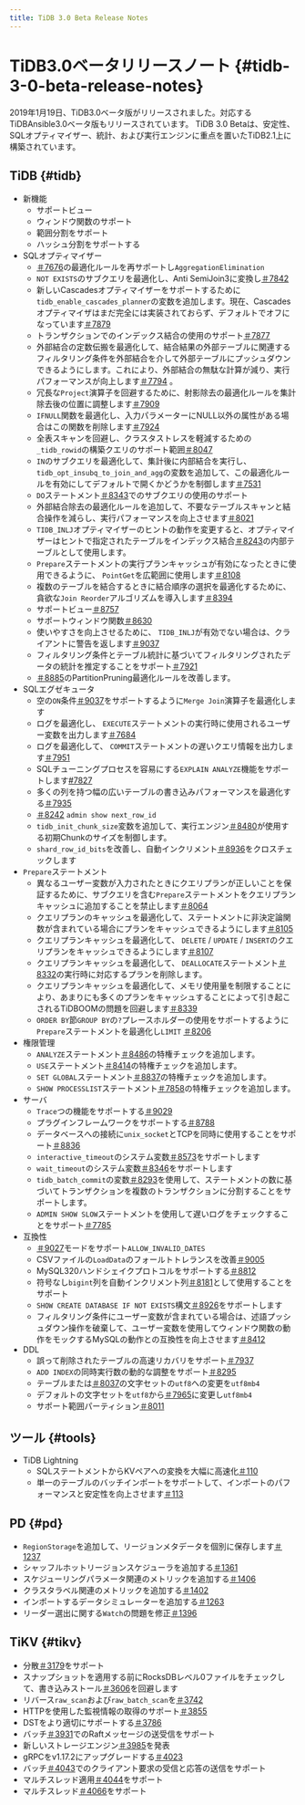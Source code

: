 ```yaml
---
title: TiDB 3.0 Beta Release Notes
---
```


# TiDB3.0ベータリリースノート {#tidb-3-0-beta-release-notes}

2019年1月19日、TiDB3.0ベータ版がリリースされました。対応するTiDBAnsible3.0ベータ版もリリースされています。 TiDB 3.0 Betaは、安定性、SQLオプティマイザー、統計、および実行エンジンに重点を置いたTiDB2.1上に構築されています。

## TiDB {#tidb}

-   新機能
    -   サポートビュー
    -   ウィンドウ関数のサポート
    -   範囲分割をサポート
    -   ハッシュ分割をサポートする
-   SQLオプティマイザー
    -   [＃7676](https://github.com/pingcap/tidb/pull/7676)の最適化ルールを再サポートし`AggregationElimination`
    -   `NOT EXISTS`のサブクエリを最適化し、Anti SemiJoin3に変換し[＃7842](https://github.com/pingcap/tidb/pull/7842)
    -   新しいCascadesオプティマイザーをサポートするために`tidb_enable_cascades_planner`の変数を追加します。現在、Cascadesオプティマイザはまだ完全には実装されておらず、デフォルトでオフになっています[＃7879](https://github.com/pingcap/tidb/pull/7879)
    -   トランザクションでのインデックス結合の使用のサポート[＃7877](https://github.com/pingcap/tidb/pull/7877)
    -   外部結合の定数伝搬を最適化して、結合結果の外部テーブルに関連するフィルタリング条件を外部結合を介して外部テーブルにプッシュダウンできるようにします。これにより、外部結合の無駄な計算が減り、実行パフォーマンスが向上します[＃7794](https://github.com/pingcap/tidb/pull/7794) 。
    -   冗長な`Project`演算子を回避するために、射影除去の最適化ルールを集計除去後の位置に調整します[＃7909](https://github.com/pingcap/tidb/pull/7909)
    -   `IFNULL`関数を最適化し、入力パラメーターにNULL以外の属性がある場合はこの関数を削除します[＃7924](https://github.com/pingcap/tidb/pull/7924)
    -   全表スキャンを回避し、クラスタストレスを軽減するための`_tidb_rowid`の構築クエリのサポート範囲[＃8047](https://github.com/pingcap/tidb/pull/8047)
    -   `IN`のサブクエリを最適化して、集計後に内部結合を実行し、 `tidb_opt_insubq_to_join_and_agg`の変数を追加して、この最適化ルールを有効にしてデフォルトで開くかどうかを制御します[＃7531](https://github.com/pingcap/tidb/pull/7531)
    -   `DO`ステートメント[＃8343](https://github.com/pingcap/tidb/pull/8343)でのサブクエリの使用のサポート
    -   外部結合除去の最適化ルールを追加して、不要なテーブルスキャンと結合操作を減らし、実行パフォーマンスを向上させます[＃8021](https://github.com/pingcap/tidb/pull/8021)
    -   `TIDB_INLJ`オプティマイザーのヒントの動作を変更すると、オプティマイザーはヒントで指定されたテーブルをインデックス結合[＃8243](https://github.com/pingcap/tidb/pull/8243)の内部テーブルとして使用します。
    -   `Prepare`ステートメントの実行プランキャッシュが有効になったときに使用できるように、 `PointGet`を広範囲に使用します[＃8108](https://github.com/pingcap/tidb/pull/8108)
    -   複数のテーブルを結合するときに結合順序の選択を最適化するために、貪欲な`Join Reorder`アルゴリズムを導入します[＃8394](https://github.com/pingcap/tidb/pull/8394)
    -   サポートビュー[＃8757](https://github.com/pingcap/tidb/pull/8757)
    -   サポートウィンドウ関数[＃8630](https://github.com/pingcap/tidb/pull/8630)
    -   使いやすさを向上させるために、 `TIDB_INLJ`が有効でない場合は、クライアントに警告を返します[＃9037](https://github.com/pingcap/tidb/pull/9037)
    -   フィルタリング条件とテーブル統計に基づいてフィルタリングされたデータの統計を推定することをサポート[＃7921](https://github.com/pingcap/tidb/pull/7921)
    -   [＃8885](https://github.com/pingcap/tidb/pull/8885)のPartitionPruning最適化ルールを改善します。
-   SQLエグゼキュータ
    -   空の`ON`条件[＃9037](https://github.com/pingcap/tidb/pull/9037)をサポートするように`Merge Join`演算子を最適化します
    -   ログを最適化し、 `EXECUTE`ステートメントの実行時に使用されるユーザー変数を出力します[＃7684](https://github.com/pingcap/tidb/pull/7684)
    -   ログを最適化して、 `COMMIT`ステートメントの遅いクエリ情報を出力します[＃7951](https://github.com/pingcap/tidb/pull/7951)
    -   SQLチューニングプロセスを容易にする`EXPLAIN ANALYZE`機能をサポートします[#7827](https://github.com/pingcap/tidb/pull/7827)
    -   多くの列を持つ幅の広いテーブルの書き込みパフォーマンスを最適化する[＃7935](https://github.com/pingcap/tidb/pull/7935)
    -   [＃8242](https://github.com/pingcap/tidb/pull/8242) `admin show next_row_id`
    -   `tidb_init_chunk_size`変数を追加して、実行エンジン[＃8480](https://github.com/pingcap/tidb/pull/8480)が使用する初期Chunkのサイズを制御します。
    -   `shard_row_id_bits`を改善し、自動インクリメント[＃8936](https://github.com/pingcap/tidb/pull/8936)をクロスチェックします
-   `Prepare`ステートメント
    -   異なるユーザー変数が入力されたときにクエリプランが正しいことを保証するために、サブクエリを含む`Prepare`ステートメントをクエリプランキャッシュに追加することを禁止します[＃8064](https://github.com/pingcap/tidb/pull/8064)
    -   クエリプランのキャッシュを最適化して、ステートメントに非決定論関数が含まれている場合にプランをキャッシュできるようにします[＃8105](https://github.com/pingcap/tidb/pull/8105)
    -   クエリプランキャッシュを最適化して、 `DELETE` / `UPDATE` / `INSERT`のクエリプランをキャッシュできるようにします[＃8107](https://github.com/pingcap/tidb/pull/8107)
    -   クエリプランキャッシュを最適化して、 `DEALLOCATE`ステートメント[＃8332](https://github.com/pingcap/tidb/pull/8332)の実行時に対応するプランを削除します。
    -   クエリプランキャッシュを最適化して、メモリ使用量を制限することにより、あまりにも多くのプランをキャッシュすることによって引き起こされるTiDBOOMの問題を回避します[＃8339](https://github.com/pingcap/tidb/pull/8339)
    -   `ORDER BY`節`GROUP BY`の`?`プレースホルダーの使用をサポートするように`Prepare`ステートメントを最適化し`LIMIT` [＃8206](https://github.com/pingcap/tidb/pull/8206)
-   権限管理
    -   `ANALYZE`ステートメント[＃8486](https://github.com/pingcap/tidb/pull/8486)の特権チェックを追加します。
    -   `USE`ステートメント[＃8414](https://github.com/pingcap/tidb/pull/8418)の特権チェックを追加します。
    -   `SET GLOBAL`ステートメント[＃8837](https://github.com/pingcap/tidb/pull/8837)の特権チェックを追加します。
    -   `SHOW PROCESSLIST`ステートメント[＃7858](https://github.com/pingcap/tidb/pull/7858)の特権チェックを追加します。
-   サーバ
    -   `Trace`つの機能をサポートする[＃9029](https://github.com/pingcap/tidb/pull/9029)
    -   プラグインフレームワークをサポートする[＃8788](https://github.com/pingcap/tidb/pull/8788)
    -   データベースへの接続に`unix_socket`とTCPを同時に使用することをサポート[＃8836](https://github.com/pingcap/tidb/pull/8836)
    -   `interactive_timeout`のシステム変数[＃8573](https://github.com/pingcap/tidb/pull/8573)をサポートします
    -   `wait_timeout`のシステム変数[＃8346](https://github.com/pingcap/tidb/pull/8346)をサポートします
    -   `tidb_batch_commit`の変数[＃8293](https://github.com/pingcap/tidb/pull/8293)を使用して、ステートメントの数に基づいてトランザクションを複数のトランザクションに分割することをサポートします。
    -   `ADMIN SHOW SLOW`ステートメントを使用して遅いログをチェックすることをサポート[＃7785](https://github.com/pingcap/tidb/pull/7785)
-   互換性
    -   [＃9027](https://github.com/pingcap/tidb/pull/9027)モードをサポート`ALLOW_INVALID_DATES`
    -   CSVファイルの`LoadData`のフォールトトレランスを改善[＃9005](https://github.com/pingcap/tidb/pull/9005)
    -   MySQL320ハンドシェイクプロトコルをサポートする[＃8812](https://github.com/pingcap/tidb/pull/8812)
    -   符号なし`bigint`列を自動インクリメント列[＃8181](https://github.com/pingcap/tidb/pull/8181)として使用することをサポート
    -   `SHOW CREATE DATABASE IF NOT EXISTS`構文[＃8926](https://github.com/pingcap/tidb/pull/8926)をサポートします
    -   フィルタリング条件にユーザー変数が含まれている場合は、述語プッシュダウン操作を破棄して、ユーザー変数を使用してウィンドウ関数の動作をモックするMySQLの動作との互換性を向上させます[＃8412](https://github.com/pingcap/tidb/pull/8412)
-   DDL
    -   誤って削除されたテーブルの高速リカバリをサポート[＃7937](https://github.com/pingcap/tidb/pull/7937)
    -   `ADD INDEX`の同時実行数の動的な調整をサポート[＃8295](https://github.com/pingcap/tidb/pull/8295)
    -   テーブルまたは[＃8037](https://github.com/pingcap/tidb/pull/8037)の文字セットの`utf8`への変更を`utf8mb4`
    -   デフォルトの文字セットを`utf8`から[＃7965](https://github.com/pingcap/tidb/pull/7965)に変更し`utf8mb4`
    -   サポート範囲パーティション[＃8011](https://github.com/pingcap/tidb/pull/8011)

## ツール {#tools}

-   TiDB Lightning
    -   SQLステートメントからKVペアへの変換を大幅に高速化[＃110](https://github.com/pingcap/tidb-lightning/pull/110)
    -   単一のテーブルのバッチインポートをサポートして、インポートのパフォーマンスと安定性を向上させます[＃113](https://github.com/pingcap/tidb-lightning/pull/113)

## PD {#pd}

-   `RegionStorage`を追加して、リージョンメタデータを個別に保存します[＃1237](https://github.com/pingcap/pd/pull/1237)
-   シャッフルホットリージョンスケジューラを追加する[＃1361](https://github.com/pingcap/pd/pull/1361)
-   スケジューリングパラメータ関連のメトリックを追加する[＃1406](https://github.com/pingcap/pd/pull/1406)
-   クラスタラベル関連のメトリックを追加する[＃1402](https://github.com/pingcap/pd/pull/1402)
-   インポートするデータシミュレーターを追加する[＃1263](https://github.com/pingcap/pd/pull/1263)
-   リーダー選出に関する`Watch`の問題を修正[＃1396](https://github.com/pingcap/pd/pull/1396)

## TiKV {#tikv}

-   分散[＃3179](https://github.com/tikv/tikv/pull/3179)をサポート
-   スナップショットを適用する前にRocksDBレベル0ファイルをチェックして、書き込みストール[＃3606](https://github.com/tikv/tikv/pull/3606)を回避します
-   リバース`raw_scan`および`raw_batch_scan`を[＃3742](https://github.com/tikv/tikv/pull/3724)
-   HTTPを使用した監視情報の取得のサポート[＃3855](https://github.com/tikv/tikv/pull/3855)
-   DSTをより適切にサポートする[＃3786](https://github.com/tikv/tikv/pull/3786)
-   バッチ[＃3931](https://github.com/tikv/tikv/pull/3913)でのRaftメッセージの送受信をサポート
-   新しいストレージエンジン[＃3985](https://github.com/tikv/tikv/pull/3985)を発表
-   gRPCをv1.17.2にアップグレードする[＃4023](https://github.com/tikv/tikv/pull/4023)
-   バッチ[＃4043](https://github.com/tikv/tikv/pull/4043)でのクライアント要求の受信と応答の送信をサポート
-   マルチスレッド適用[＃4044](https://github.com/tikv/tikv/pull/4044)をサポート
-   マルチスレッド[＃4066](https://github.com/tikv/tikv/pull/4066)をサポート
